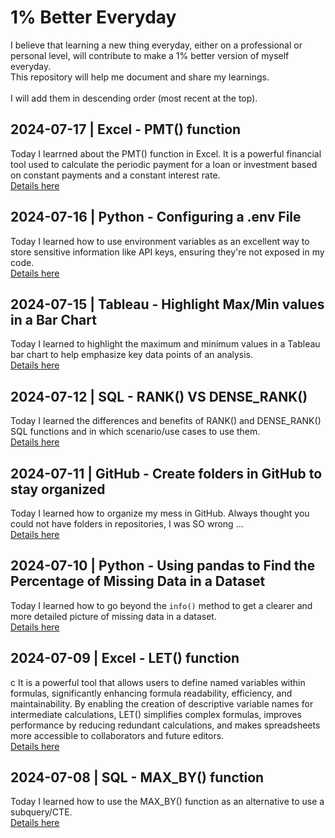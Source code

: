 # 1% Better Everyday
I believe that learning a new thing everyday, either on a professional or personal level, will contribute to make a 1% better version of myself everyday.<br>This repository will help me document and share my learnings.<br><br>
I will add them in descending order (most recent at the top).

## 2024-07-17 | Excel - PMT() function
Today I learrned about the PMT() function in Excel. It is a powerful financial tool used to calculate the periodic payment for a loan or investment based on constant payments and a constant interest rate.  
<a href="./learnings/20240717 - Excel PMT() function.md" target="_blank">Details here</a>

## 2024-07-16 | Python - Configuring a .env File
Today I learned how to use environment variables as an excellent way to store sensitive information like API keys, ensuring they're not exposed in my code.  
<a href="./learnings/20240716 - Python_Save_API_Keys.md" target="_blank">Details here</a>

## 2024-07-15 | Tableau - Highlight Max/Min values in a Bar Chart
Today I learned to highlight the maximum and minimum values in a Tableau bar chart to help emphasize key data points of an analysis.  
<a href="./learnings/20240715 - Tableau_Highlight_Max_Min_value_bar_chart.md" target="_blank">Details here</a>

## 2024-07-12 | SQL - RANK() VS DENSE_RANK()
Today I learned the differences and benefits of RANK() and DENSE_RANK() SQL functions and in which scenario/use cases to use them.  
<a href="./learnings/20240712 - SQL RANK() VS DENSE_RANK().md" target="_blank">Details here</a>

## 2024-07-11 | GitHub - Create folders in GitHub to stay organized
Today I learned how to organize my mess in GitHub. Always thought you could not have folders in repositories, I was SO wrong ...  
<a href="./learnings/20240711 - GitHub_create_folder.md" target="_blank">Details here</a>

## 2024-07-10 | Python - Using pandas to Find the Percentage of Missing Data in a Dataset
Today I learned how to go beyond the `info()` method to get a clearer and more detailed picture of missing data in a dataset.  
<a href="./learnings/20240710-Python_Percentage_Missing_Data.md" target="_blank">Details here</a>

## 2024-07-09 | Excel - LET() function
c It is a powerful tool that allows users to define named variables within formulas, significantly enhancing formula readability, efficiency, and maintainability. By enabling the creation of descriptive variable names for intermediate calculations, LET() simplifies complex formulas, improves performance by reducing redundant calculations, and makes spreadsheets more accessible to collaborators and future editors.  
<a href="./learnings/20240709-Excel_LET()_function.md" target="_blank">Details here</a>

## 2024-07-08 | SQL - MAX_BY() function
Today I learned how to use the MAX_BY() function as an alternative to use a subquery/CTE.  
<a href="./learnings/20240708-SQL_max_by.md" target="_blank">Details here</a>
